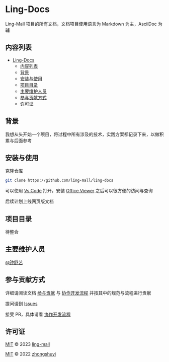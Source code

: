 # Ling-Docs

Ling-Mall 项目的所有文档，文档项目使用语言为 Markdown 为主，AsciiDoc 为辅

## 内容列表

<!-- TOC -->

* [Ling-Docs](#ling-docs)
  * [内容列表](#内容列表)
  * [背景](#背景)
  * [安装与使用](#安装与使用)
  * [项目目录](#项目目录)
  * [主要维护人员](#主要维护人员)
  * [参与贡献方式](#参与贡献方式)
  * [许可证](#许可证)

<!-- TOC -->

## 背景

我想从头开始一个项目，将过程中所有涉及的技术，实践方案都记录下来，以做积累与后面参考

## 安装与使用

克隆仓库

```bash
git clone https://github.com/ling-mall/ling-docs
```

可以使用 [Vs Code](https://code.visualstudio.com) 打开，安装 [Office Viewer](https://marketplace.visualstudio.com/items?itemName=cweijan.vscode-office) 之后可以很方便的访问与查询

后续计划上线网页版文档

## 项目目录

待整合

## 主要维护人员

[@钟舒艺](https://github.com/zhongshuyi)

## 参与贡献方式

详细请阅读文档 [参与贡献](https://github.com/zhongshuyi/developer-knowledge-base/blob/main/%E5%85%B6%E4%BB%96/%E5%8F%82%E4%B8%8E%E8%B4%A1%E7%8C%AE.md) 与 [协作开发流程](https://github.com/zhongshuyi/developer-knowledge-base/blob/main/%E5%B7%A5%E5%85%B7/Git/Git%20%E5%8D%8F%E4%BD%9C%E5%BC%80%E5%8F%91%E6%B5%81%E7%A8%8B%E4%B8%8E%E8%A7%84%E8%8C%83.md) 并按其中的规范与流程进行贡献

提问请到 [Issues](https://github.com/zhongshuyi/ling-mall/issues)

接受 PR，具体请看 [协作开发流程](https://github.com/zhongshuyi/developer-knowledge-base/blob/main/%E5%B7%A5%E5%85%B7/Git/Git%20%E5%8D%8F%E4%BD%9C%E5%BC%80%E5%8F%91%E6%B5%81%E7%A8%8B%E4%B8%8E%E8%A7%84%E8%8C%83.md)

## 许可证

[MIT](LICENSE) © 2023 [ling-mall](https://github.com/ling-mall)

[MIT](LICENSE) © 2022 [zhongshuyi](https://github.com/zhongshuyi)
